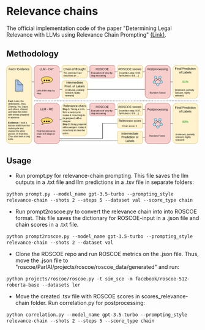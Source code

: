 # Relevance chains
The official implementation code of the paper "Determining Legal Relevance with LLMs using Relevance Chain Prompting" [(Link)](https://journals.flvc.org/FLAIRS/article/view/135477/139622).

## Methodology

![](images/rel-method.png)

## Usage

- Run prompt.py for relevance-chain prompting. This file saves the llm outputs in a .txt file and llm predictions in a .tsv file in separate folders:

```
python prompt.py --model_name gpt-3.5-turbo --prompting_style relevance-chain --shots 2 --steps 5 --dataset val --score_type chain
```

- Run prompt2roscoe.py to convert the relevance chain into into ROSCOE format. This file saves the dictionary for ROSCOE-input in a .json file and chain scores in a .txt file.

```
python prompt2roscoe.py --model_name gpt-3.5-turbo --prompting_style relevance-chain --shots 2 --dataset val
```

- Clone the ROSCOE repo and run ROSCOE metrics on the .json file. Thus, move the .json file to "roscoe/ParlAI/projects/roscoe/roscoe_data/generated" and run:

```
python projects/roscoe/roscoe.py -t sim_sce -m facebook/roscoe-512-roberta-base --datasets ler
```

- Move the created .tsv file with ROSCOE scores in scores_relevance-chain folder. Run correlation.py for postprocessing:

```
python correlation.py --model_name gpt-3.5-turbo --prompting_style relevance-chain --shots 2 --steps 5 --score_type chain
```
